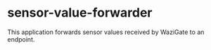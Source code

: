 # sensor-value-forwarder
This application forwards sensor values received by WaziGate to an endpoint.

